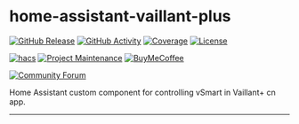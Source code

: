 # home-assistant-vaillant-plus
[![GitHub Release][releases-shield]][releases]
[![GitHub Activity][commits-shield]][commits]
[![Coverage][coverage-shield]][coverage]
[![License][license-shield]][license]

[![hacs][hacsbadge]][hacs]
[![Project Maintenance][maintenance-shield]][user_profile]
[![BuyMeCoffee][buymecoffeebadge]][buymecoffee]

[![Community Forum][forum-shield]][forum]

Home Assistant custom component for controlling vSmart in Vaillant+ cn app.

***

[vaillant-plus]: https://github.com/daxingplay/home-assistant-vaillant-plus
[buymecoffee]: https://www.buymeacoffee.com/daxingplay
[buymecoffeebadge]: https://img.shields.io/badge/buy%20me%20a%20coffee-donate-yellow.svg?style=for-the-badge
[commits-shield]: https://img.shields.io/github/commit-activity/y/daxingplay/home-assistant-vaillant-plus.svg?style=for-the-badge
[commits]: https://github.com/daxingplay/home-assistant-vaillant-plus/commits/master
[hacs]: https://hacs.xyz
[hacsbadge]: https://img.shields.io/badge/HACS-Custom-orange.svg?style=for-the-badge
[coverage-shield]: https://img.shields.io/coverallsCoverage/github/daxingplay/home-assistant-vaillant-plus?style=for-the-badge
[coverage]: https://coveralls.io/github/daxingplay/home-assistant-vaillant-plus?branch=master
[exampleimg]: example.png
[forum-shield]: https://img.shields.io/badge/community-forum-brightgreen.svg?style=for-the-badge
[forum]: https://github.com/daxingplay/home-assistant-vaillant-plus/issues
[license]: https://github.com/daxingplay/home-assistant-vaillant-plus/blob/main/LICENSE
[license-shield]: https://img.shields.io/github/license/daxingplay/home-assistant-vaillant-plus.svg?style=for-the-badge
[maintenance-shield]: https://img.shields.io/badge/maintainer-daxingplay-blue.svg?style=for-the-badge
[releases-shield]: https://img.shields.io/github/release/daxingplay/home-assistant-vaillant-plus.svg?style=for-the-badge
[releases]: https://github.com/daxingplay/home-assistant-vaillant-plus/releases
[user_profile]: https://github.com/daxingplay
